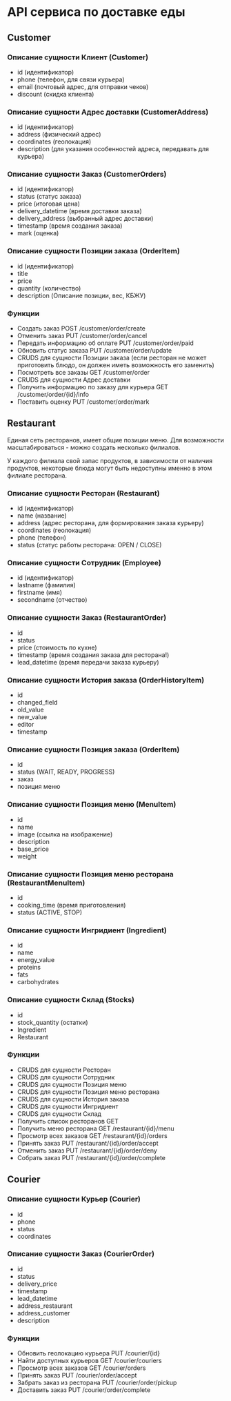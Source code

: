 # API сервисa по доставке еды 

## Customer

### Описание сущности Клиент (Customer)
- id (идентификатор)
- phone (телефон, для связи курьера)
- email (почтовый адрес, для отправки чеков)
- discount (скидка клиента)

### Описание сущности Адрес доставки (CustomerAddress)
- id (идентификатор)
- address (физический адрес)
- coordinates (геолокация)
- description (для указания особенностей адреса, передавать для курьера)

### Описание сущности Заказ (CustomerOrders)
- id (идентификатор)
- status (статус заказа)
- price (итоговая цена)
- delivery_datetime (время доставки заказа)
- delivery_address (выбранный адрес доставки)
- timestamp (время создания заказа)
- mark (оценка)

### Описание сущности Позиции заказа (OrderItem)
- id (идентификатор)
- title
- price
- quantity (количество)
- description (Описание позиции, вес, КБЖУ)

### Функции
- Создать заказ POST /customer/order/create
- Отменить заказ PUT /customer/order/cancel
- Передать информацию об оплате PUT /customer/order/paid
- Обновить статус заказа PUT /customer/order/update
- CRUDS для сущности Позиции заказа (если ресторан не может приготовить блюдо, он должен иметь возможность его заменить)
- Посмотреть все заказы GET /customer/order
- CRUDS для сущности Адрес доставки
- Получить информацию по заказу для курьера GET /customer/order/{id}/info
- Поставить оценку PUT /customer/order/mark


## Restaurant
Единая сеть ресторанов, имеет общие позиции меню.
Для возможности масштабироваться - можно создать несколько филиалов.

У каждого филиала свой запас продуктов, 
в зависимости от наличия продуктов, некоторые блюда могут быть недоступны именно в этом филиале ресторана.

### Описание сущности Ресторан (Restaurant) 
- id (идентификатор)
- name (название)
- address (адрес ресторана, для формирования заказа курьеру)
- coordinates (геолокация)
- phone (телефон)
- status (статус работы ресторана: OPEN / CLOSE)

### Описание сущности Сотрудник (Employee)
- id (идентификатор)
- lastname (фамилия)
- firstname (имя)
- secondname (отчество)

### Описание сущности Заказ (RestaurantOrder)
- id
- status
- price (стоимость по кухне)
- timestamp (время создания заказа для ресторана!)
- lead_datetime (время передачи заказа курьеру)

### Описание сущности История заказа (OrderHistoryItem)
- id
- changed_field
- old_value
- new_value
- editor
- timestamp

### Описание сущности Позиция заказа (OrderItem)
- id
- status (WAIT, READY, PROGRESS)
- заказ
- позиция меню

### Описание сущности Позиция меню (MenuItem)
- id
- name
- image (ссылка на изображение)
- description
- base_price
- weight

### Описание сущности Позиция меню ресторана (RestaurantMenuItem)
- id
- cooking_time (время приготовления)
- status (ACTIVE, STOP)

### Описание сущности Ингридиент (Ingredient)
- id
- name
- energy_value
- proteins
- fats
- carbohydrates

### Описание сущности Склад (Stocks)
- id
- stock_quantity (остатки)
- Ingredient
- Restaurant

### Функции
- CRUDS для сущности Ресторан
- CRUDS для сущности Сотрудник
- CRUDS для сущности Позиция меню
- CRUDS для сущности Позиция меню ресторана
- CRUDS для сущности История заказа
- CRUDS для сущности Ингридиент
- CRUDS для сущности Склад
- Получить список ресторанов GET 
- Получить меню ресторана GET /restaurant/{id}/menu
- Просмотр всех заказов GET /restaurant/{id}/orders
- Принять заказ PUT /restaurant/{id}/order/accept
- Отменить заказ PUT /restaurant/{id}/order/deny
- Собрать заказ PUT /restaurant/{id}/order/complete


## Courier

### Описание сущности Курьер (Courier)
- id
- phone
- status
- coordinates

### Описание сущности Заказ (CourierOrder)
- id
- status
- delivery_price
- timestamp
- lead_datetime
- address_restaurant
- address_customer
- description

### Функции
- Обновить геолокацию курьера PUT /courier/{id}
- Найти доступных курьеров  GET /courier/couriers
- Просмотр всех заказов GET /courier/orders
- Принять заказ PUT /courier/order/accept
- Забрать заказ из ресторана PUT /courier/order/pickup
- Доставить заказ PUT /courier/order/complete